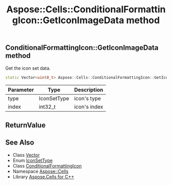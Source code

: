 ﻿---
title: Aspose::Cells::ConditionalFormattingIcon::GetIconImageData method
linktitle: GetIconImageData
second_title: Aspose.Cells for C++ API Reference
description: 'Aspose::Cells::ConditionalFormattingIcon::GetIconImageData method. Get the icon set data in C++.'
type: docs
weight: 1100
url: /cpp/aspose.cells/conditionalformattingicon/geticonimagedata/
---
## ConditionalFormattingIcon::GetIconImageData method


Get the icon set data.

```cpp
static Vector<uint8_t> Aspose::Cells::ConditionalFormattingIcon::GetIconImageData(IconSetType type, int32_t index)
```


| Parameter | Type | Description |
| --- | --- | --- |
| type | IconSetType | icon's type |
| index | int32_t | icon's index |

## ReturnValue



## See Also

* Class [Vector](../../vector/)
* Enum [IconSetType](../../iconsettype/)
* Class [ConditionalFormattingIcon](../)
* Namespace [Aspose::Cells](../../)
* Library [Aspose.Cells for C++](../../../)

